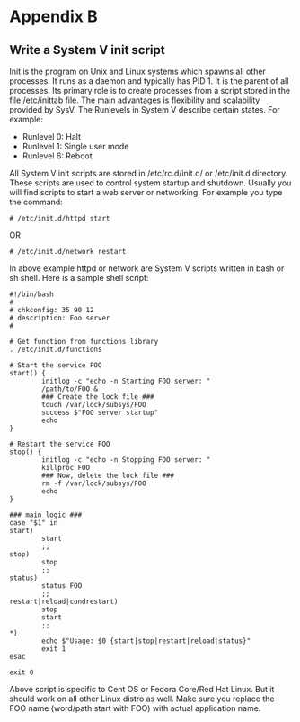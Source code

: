 # Appendix B
## Write a System V init script

Init is the program on Unix and Linux systems which spawns all other processes. It runs as a daemon and typically has PID 1. It is the parent of all processes. Its primary role is to create processes from a script stored in the file /etc/inittab file. The main advantages is flexibility and scalability provided by SysV.
The Runlevels in System V describe certain states. For example:

* Runlevel 0: Halt
* Runlevel 1: Single user mode
* Runlevel 6: Reboot

All System V init scripts are stored in /etc/rc.d/init.d/ or /etc/init.d directory. These scripts are used to control system startup and shutdown. Usually you will find scripts to start a web server or networking. For example you type the command:

    # /etc/init.d/httpd start

OR

    # /etc/init.d/network restart

In above example httpd or network are System V scripts written in bash or sh shell. Here is a sample shell script:

    #!/bin/bash
    #
    # chkconfig: 35 90 12
    # description: Foo server
    #

    # Get function from functions library
    . /etc/init.d/functions

    # Start the service FOO
    start() {
            initlog -c "echo -n Starting FOO server: "
            /path/to/FOO &
            ### Create the lock file ###
            touch /var/lock/subsys/FOO
            success $"FOO server startup"
            echo
    }

    # Restart the service FOO
    stop() {
            initlog -c "echo -n Stopping FOO server: "
            killproc FOO
            ### Now, delete the lock file ###
            rm -f /var/lock/subsys/FOO
            echo
    }

    ### main logic ###
    case "$1" in
    start)
            start
            ;;
    stop)
            stop
            ;;
    status)
            status FOO
            ;;
    restart|reload|condrestart)
            stop
            start
            ;;
    *)
            echo $"Usage: $0 {start|stop|restart|reload|status}"
            exit 1
    esac

    exit 0

Above script is specific to Cent OS or Fedora Core/Red Hat Linux. But it should work on all other Linux distro as well. Make sure you replace the FOO name (word/path start with FOO) with actual application name.